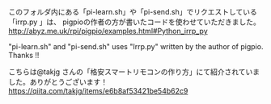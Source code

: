 


このフォルダ内にある「pi-learn.sh」や「pi-send.sh」でリクエストしている「irrp.py 」は、
pigpioの作者の方が書いたコードを使わせていただきました。
http://abyz.me.uk/rpi/pigpio/examples.html#Python_irrp_py

"pi-learn.sh" and "pi-send.sh" uses "Irrp.py" 
written by the author of pigpio.
Thanks !!



こちらは@takjg さんの「格安スマートリモコンの作り方」にて紹介されていました。ありがとうございます！
https://qiita.com/takjg/items/e6b8af53421be54b62c9

